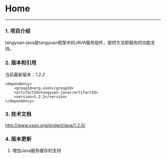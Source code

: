 # Home
------

### 1. 项目介绍

tangyuan-java是tangyuan框架中的JAVA服务组件，提供方法即服务的功能支持。

### 2. 版本和引用

当前最新版本：1.2.2

	<dependency>
	    <groupId>org.xson</groupId>
	    <artifactId>tangyuan-java</artifactId>
	    <version>1.2.2</version>
	</dependency>

### 3. 技术文档

<http://www.xson.org/project/java/1.2.0/>

### 4. 版本更新

1. 增加Java服务缓存的支持

	<service class="org.xson.tangyuan2.demo.MethodCacheService" ns="mcs">
		<methodCache method="testCache" cacheUse="id:cache4; key:${service}${args}; expiry:10" />
	</service>
	